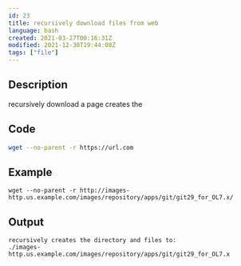 ```yaml
---
id: 23
title: recursively download files from web
language: bash
created: 2021-03-27T00:16:31Z
modified: 2021-12-30T19:44:08Z
tags: ["file"]
---
```


## Description

recursively download a page 
creates the 

## Code

```bash
wget --no-parent -r https://url.com
```

## Example

```
wget --no-parent -r http://images-http.us.example.com/images/repository/apps/git/git29_for_OL7.x/
```

## Output

```
recursively creates the directory and files to:
./images-http.us.example.com/images/repository/apps/git/git29_for_OL7.x
```

<!-- end -->

